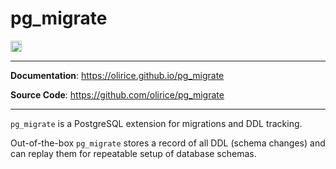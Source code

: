 # pg_migrate

<p>

<a href="https://github.com/olirice/pg_migrate/actions"><img src="https://github.com/olirice/pg_migrate/workflows/test/badge.svg" alt="Tests" height="18"></a>

</p>

---

**Documentation**: <a href="https://olirice.github.io/pg_migrate" target="_blank">https://olirice.github.io/pg_migrate</a>

**Source Code**: <a href="https://github.com/olirice/pg_migrate" target="_blank">https://github.com/olirice/pg_migrate</a>

---

`pg_migrate` is a PostgreSQL extension for migrations and DDL tracking.


Out-of-the-box `pg_migrate` stores a record of all DDL (schema changes) and can replay them for repeatable setup of database schemas.
